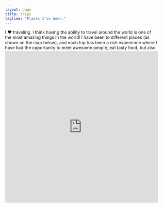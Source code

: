 ```yaml
---
layout: page
title: Trips
tagline: "Places I've been."
---
```



I &hearts; traveling. I think having the ability to travel around the world is
one of the most amazing things in the world! I have been to different places
(as shown on the map below), and each trip has been a rich experience where I
have had the opportunity to meet awesome people, eat tasty food, but also visit
amazing spots.

</div>
</div>

<iframe style="margin-top: -2em;margin-bottom: -10px;" width='100%' height='500px' frameBorder='0' src='https://a.tiles.mapbox.com/v4/willdurand.mlga8oeo/attribution.html?access_token=pk.eyJ1Ijoid2lsbGR1cmFuZCIsImEiOiJmMDkxZjI3MTYzOWNjNDMxYTE0MjJkMTMyZjFmNjA1OCJ9.X867fQg5qF83kjvMyL31-w'></iframe>
